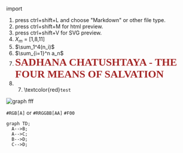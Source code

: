 import
1. press ctrl+shift+L and choose "Markdown" or other file type.
2. press ctrl+shift+M for html preview.
3. press ctrl+shift+V for SVG preview.
4.  $X_m$ = [1,8,11]
5. $\sum_1^4(n_i)$
6. $\sum_{i=1}^n a_n$
7. **<span style="color:brown;font-family:Calibri; font-size:2em;"> SADHANA CHATUSHTAYA - THE FOUR MEANS OF SALVATION </span>**
8. 7. \textcolor{red}`test`

![graph](test_TD)
fff

`#RGB[A]` or `#RRGGBB[AA]`
`#F00`

```mermaid
graph TD;
  A-->B;
  A-->C;
  B-->D;
  C-->D;
```
